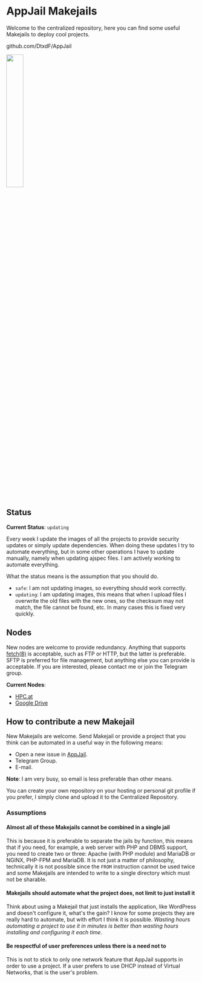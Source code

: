 # AppJail Makejails

Welcome to the centralized repository, here you can find some useful Makejails to deploy cool projects.

github.com/DtxdF/AppJail

<img src="https://avatars.githubusercontent.com/u/124508626?s=200&v=4" width="30%" height="auto">

## Status

**Current Status**: `updating`

Every week I update the images of all the projects to provide security updates or simply update dependencies. When doing these updates I try to automate everything, but in some other operations I have to update manually, namely when updating ajspec files. I am actively working to automate everything.

What the status means is the assumption that you should do.

* `safe`: I am not updating images, so everything should work correctly.
* `updating`: I am updating images, this means that when I upload files I overwrite the old files with the new ones, so the checksum may not match, the file cannot be found, etc. In many cases this is fixed very quickly.

## Nodes

New nodes are welcome to provide redundancy. Anything that supports [fetch(8)](https://man.freebsd.org/cgi/man.cgi?query=fetch&apropos=0&sektion=0&manpath=FreeBSD+13.2-RELEASE+and+Ports&arch=default&format=html) is acceptable, such as FTP or HTTP, but the latter is preferable. SFTP is preferred for file management, but anything else you can provide is acceptable. If you are interested, please contact me or join the Telegram group.

**Current Nodes**:

* [HPC.at](http://appjail.hpc.at/)
* [Google Drive](https://drive.google.com/drive/folders/1GSU3EqDwPH1Q_08Xbcwc0c4b5XcJ7TJd)

## How to contribute a new Makejail

New Makejails are welcome. Send Makejail or provide a project that you think can be automated in a useful way in the following means:

* Open a new issue in [AppJail](https://github.com/DtxdF/AppJail/issues/new).
* Telegram Group.
* E-mail.

**Note**: I am very busy, so email is less preferable than other means.

You can create your own repository on your hosting or personal git profile if you prefer, I simply clone and upload it to the Centralized Repository.

### Assumptions

#### Almost all of these Makejails cannot be combined in a single jail

This is because it is preferable to separate the jails by function, this means that if you need, for example, a web server with PHP and DBMS support, you need to create two or three: Apache (with PHP module) and MariaDB or NGINX, PHP-FPM and MariaDB. It is not just a matter of philosophy, technically it is not possible since the `FROM` instruction cannot be used twice and some Makejails are intended to write to a single directory which must not be sharable.

#### Makejails should automate what the project does, not limit to just install it

Think about using a Makejail that just installs the application, like WordPress and doesn't configure it, what's the gain? I know for some projects they are really hard to automate, but with effort I think it is possible. *Wasting hours automating a project to use it in minutes is better than wasting hours installing and configuring it each time*.

#### Be respectful of user preferences unless there is a need not to

This is not to stick to only one network feature that AppJail supports in order to use a project. If a user prefers to use DHCP instead of Virtual Networks, that is the user's problem.
